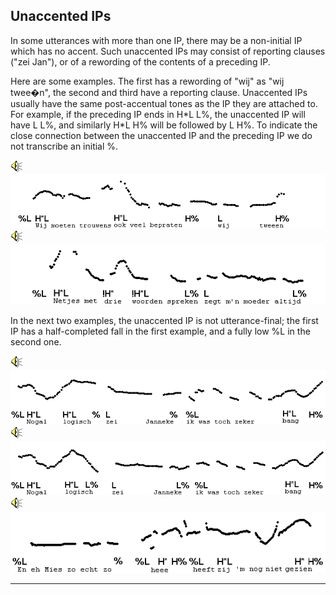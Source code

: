 Unaccented IPs
--------------

In some utterances with more than one IP, there may be a non-initial IP which has no accent. Such unaccented IPs may consist of reporting clauses ("zei Jan"), or of a rewording of the contents of a preceding IP.

Here are some examples. The first has a rewording of "wij" as "wij twee�n", the second and third have a reporting clause. Unaccented IPs usually have the same post-accentual tones as the IP they are attached to. For example, if the preceding IP ends in H\*L L%, the unaccented IP will have L L%, and similarly H\*L H% will be followed by L H%. To indicate the close connection between the unaccented IP and the preceding IP we do not transcribe an initial %.

<div class="audio-example" onclick="play_sound('../audio/080')"><img alt="Play audio" src="../audio.gif" /><img alt="Audio example" src="../audio/gif/080.gif"/></div>

<div class="audio-example" onclick="play_sound('../audio/106')"><img alt="Play audio" src="../audio.gif" /><img alt="Audio example" src="../audio/gif/106.gif"/></div>

In the next two examples, the unaccented IP is not utterance-final; the first IP has a half-completed fall in the first example, and a fully low %L in the second one.

<div class="audio-example" onclick="play_sound('../audio/370')"><img alt="Play audio" src="../audio.gif" /><img alt="Audio example" src="../audio/gif/370.gif"/></div>

<div class="audio-example" onclick="play_sound('../audio/369')"><img alt="Play audio" src="../audio.gif" /><img alt="Audio example" src="../audio/gif/369.gif"/></div>

<div class="audio-example" onclick="play_sound('../audio/c7_e')"><img alt="Play audio" src="../audio.gif" /><img alt="Audio example" src="../audio/gif/c7_e.gif"/></div>

* * *

<div class="exercise" data-exercise-id="exercise7/7B/exercise7b.json"></div>
